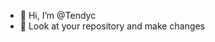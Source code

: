 - 👋 Hi, I’m @Tendyc
- 👀 Look at your repository and make changes

<!---
Tendyc/Tendyc is a ✨ special ✨ repository because its `README.md` (this file) appears on your GitHub profile.
You can click the Preview link to take a look at your changes.
--->
